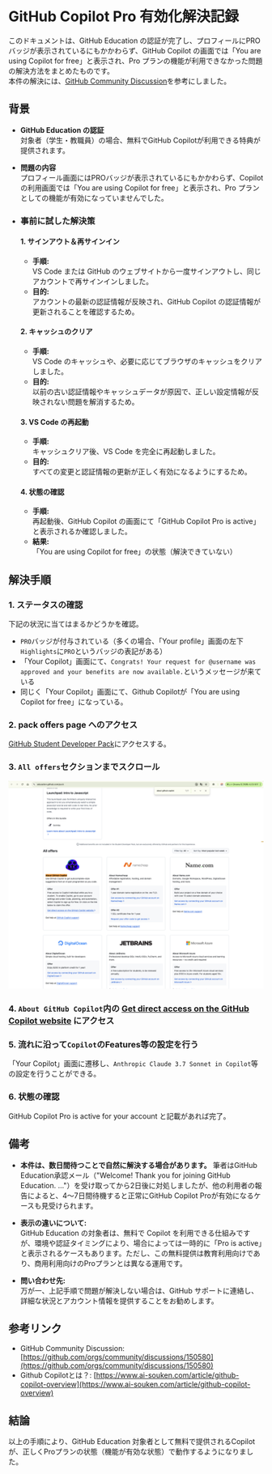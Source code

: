 # GitHub Copilot Pro 有効化解決記録

このドキュメントは、GitHub Education の認証が完了し、プロフィールにPROバッジが表示されているにもかかわらず、GitHub Copilot の画面では「You are using Copilot for free」と表示され、Pro プランの機能が利用できなかった問題の解決方法をまとめたものです。  
本件の解決には、[GitHub Community Discussion](https://github.com/orgs/community/discussions/150580)を参考にしました。

## 背景

- **GitHub Education の認証**  
  対象者（学生・教職員）の場合、無料でGitHub Copilotが利用できる特典が提供されます。  
- **問題の内容**  
  プロフィール画面にはPROバッジが表示されているにもかかわらず、Copilot の利用画面では「You are using Copilot for free」と表示され、Pro プランとしての機能が有効になっていませんでした。
- ### **事前に試した解決策**
  #### 1. サインアウト＆再サインイン
  - **手順:**  
    VS Code または GitHub のウェブサイトから一度サインアウトし、同じアカウントで再サインインしました。  
  - **目的:**  
    アカウントの最新の認証情報が反映され、GitHub Copilot の認証情報が更新されることを確認するため。

  #### 2. キャッシュのクリア
  - **手順:**  
    VS Code のキャッシュや、必要に応じてブラウザのキャッシュをクリアしました。  
  - **目的:**  
    以前の古い認証情報やキャッシュデータが原因で、正しい設定情報が反映されない問題を解消するため。

  #### 3. VS Code の再起動
  - **手順:**  
    キャッシュクリア後、VS Code を完全に再起動しました。  
  - **目的:**  
    すべての変更と認証情報の更新が正しく有効になるようにするため。

  #### 4. 状態の確認
  - **手順:**  
    再起動後、GitHub Copilot の画面にて「GitHub Copilot Pro is active」と表示されるか確認しました。  
  - **結果:**  
    「You are using Copilot for free」の状態（解決できていない）


## 解決手順
### 1. ステータスの確認
  下記の状況に当てはまるかどうかを確認。
  - `PRO`バッジが付与されている（多くの場合、「Your profile」画面の左下`Highlights`に`PRO`というバッジの表記がある）
  - 「Your Copilot」画面にて、`Congrats! Your request for @username was approved and your benefits are now available.`というメッセージが来ている
  - 同じく「Your Copilot」画面にて、Github Copilotが「You are using Copilot for free」になっている。

### 2.  **pack offers page** へのアクセス
  [GitHub Student Developer Pack](https://education.github.com/pack)にアクセスする。

### 3. `All offers`セクションまでスクロール
![all offers](sample_img.png "sample")

### 4. `About GitHub Copilot`内の <u>Get direct access on the GitHub Copilot website</u> にアクセス

### 5. 流れに沿って`Copilot`のFeatures等の設定を行う
  「Your Copilot」画面に遷移し、`Anthropic Claude 3.7 Sonnet in Copilot`等の設定を行うことができる。

### 6. 状態の確認
  GitHub Copilot Pro is active for your account と記載があれば完了。


## 備考
- **本件は、数日間待つことで自然に解決する場合があります。**
  筆者はGitHub Education承認メール（"Welcome! Thank you for joining GitHub Education. ..."）を受け取ってから2日後に対処しましたが、他の利用者の報告によると、4～7日間待機すると正常にGitHub Copilot Proが有効になるケースも見受けられます。

- **表示の違いについて:**  
  GitHub Education の対象者は、無料で Copilot を利用できる仕組みですが、環境や認証タイミングにより、場合によっては一時的に「Pro is active」と表示されるケースもあります。ただし、この無料提供は教育利用向けであり、商用利用向けのProプランとは異なる運用です。

- **問い合わせ先:**  
  万が一、上記手順で問題が解決しない場合は、GitHub サポートに連絡し、詳細な状況とアカウント情報を提供することをお勧めします。

## 参考リンク
- GitHub Community Discussion: [https://github.com/orgs/community/discussions/150580](https://github.com/orgs/community/discussions/150580)
- Github Copilotとは？: [https://www.ai-souken.com/article/github-copilot-overview](https://www.ai-souken.com/article/github-copilot-overview)

## 結論
以上の手順により、GitHub Education 対象者として無料で提供されるCopilotが、正しくProプランの状態（機能が有効な状態）で動作するようになりました。
